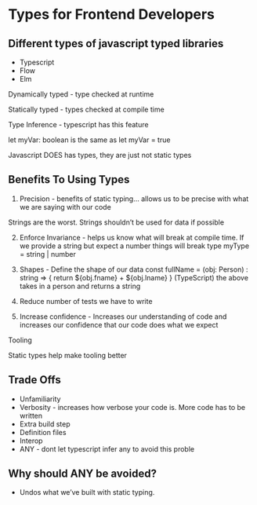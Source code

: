 # Types for Frontend Developers

## Different types of javascript typed libraries
- Typescript
- Flow
- Elm

Dynamically typed - type checked at runtime

Statically typed - types checked at compile time

Type Inference - typescript has this feature

let myVar: boolean
is the same as
let myVar = true

Javascript DOES has types, they are just not static types

## Benefits To Using Types

1) Precision - benefits of static typing… allows us to be precise with what we are saying with our code

Strings are the worst. Strings shouldn’t be used for data if possible

2) Enforce Invariance -  helps us know what will break at compile time. If we provide a string but expect a number things will break
 type myType = string | number
3) Shapes - Define the shape of our data
const fullName = (obj: Person) : string => { return ${obj.fname} + ${obj.lname} } (TypeScript)
the above takes in a person and returns a string

4) Reduce number of tests we have to write

5) Increase confidence - Increases our understanding of code and increases our confidence that our code does what we expect

Tooling

Static types help make tooling better

## Trade Offs
- Unfamiliarity
- Verbosity - increases how verbose your code is. More code has to be written
- Extra build step
- Definition files
- Interop
- ANY - dont let typescript infer any to avoid this proble

## Why should ANY be avoided?
- Undos what we’ve built with static typing.
